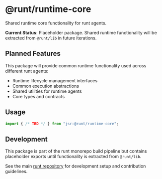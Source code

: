 # @runt/runtime-core

Shared runtime core functionality for runt agents.

**Current Status**: Placeholder package. Shared runtime functionality will be extracted from `@runt/lib` in future iterations.

## Planned Features

This package will provide common runtime functionality used across different runt agents:

- Runtime lifecycle management interfaces
- Common execution abstractions
- Shared utilities for runtime agents
- Core types and contracts

## Usage

```typescript
import { /* TBD */ } from "jsr:@runt/runtime-core";
```

## Development

This package is part of the runt monorepo build pipeline but contains placeholder exports until functionality is extracted from `@runt/lib`.

See the main [runt repository](https://github.com/runtimed/anode) for development setup and contribution guidelines.